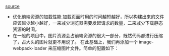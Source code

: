 [source](https://juejin.im/book/5a6abad5518825733c144469/section/5a6abcb75188257333664363#heading-1)

- 优化前端资源的加载性能
加载页面时用的时间越短越好，所以构建出来的文件应该越少越小越好，一来减少浏览器需要发起请求的数量，二来减少下载静态资源的时间。
- 在一般的项目中，图片资源会占前端资源的很大一部分，既然代码都进行压缩了，占大头的图片就更不用说了。
在此基础上，我们再添加一个 image-webpack-loader 来压缩图片文件。简单的配置如下：
